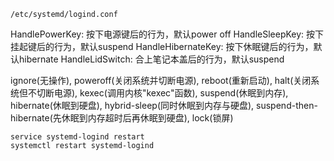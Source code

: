 ```/etc/systemd/logind.conf```

HandlePowerKey: 按下电源键后的行为，默认power off
HandleSleepKey: 按下挂起键后的行为，默认suspend
HandleHibernateKey: 按下休眠键后的行为，默认hibernate
HandleLidSwitch: 合上笔记本盖后的行为，默认suspend

ignore(无操作),
poweroff(关闭系统并切断电源),
reboot(重新启动),
halt(关闭系统但不切断电源),
kexec(调用内核"kexec"函数),
suspend(休眠到内存),
hibernate(休眠到硬盘),
hybrid-sleep(同时休眠到内存与硬盘),
suspend-then-hibernate(先休眠到内存超时后再休眠到硬盘),
lock(锁屏)

```shell
service systemd-logind restart
systemctl restart systemd-logind
```